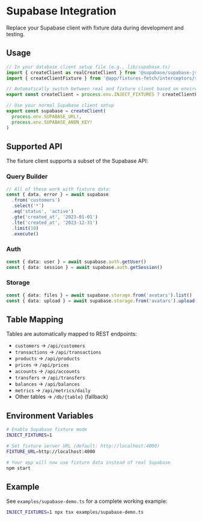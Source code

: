 # Supabase Integration

Replace your Supabase client with fixture data during development and testing.

## Usage

```typescript
// In your database client setup file (e.g., lib/supabase.ts)
import { createClient as realCreateClient } from '@supabase/supabase-js'
import { createClientFixture } from '@app/fixtures-fetch/interceptors/supabase'

// Automatically switch between real and fixture client based on environment
export const createClient = process.env.INJECT_FIXTURES ? createClientFixture : realCreateClient

// Use your normal Supabase client setup
export const supabase = createClient(
  process.env.SUPABASE_URL!,
  process.env.SUPABASE_ANON_KEY!
)
```

## Supported API

The fixture client supports a subset of the Supabase API:

### Query Builder
```typescript
// All of these work with fixture data:
const { data, error } = await supabase
  .from('customers')
  .select('*')
  .eq('status', 'active')
  .gte('created_at', '2023-01-01')
  .lte('created_at', '2023-12-31')
  .limit(10)
  .execute()
```

### Auth
```typescript
const { data: user } = await supabase.auth.getUser()
const { data: session } = await supabase.auth.getSession()
```

### Storage
```typescript
const { data: files } = await supabase.storage.from('avatars').list()
const { data: upload } = await supabase.storage.from('avatars').upload('path', file)
```

## Table Mapping

Tables are automatically mapped to REST endpoints:

- `customers` → `/api/customers`
- `transactions` → `/api/transactions`
- `products` → `/api/products`
- `prices` → `/api/prices`
- `accounts` → `/api/accounts`
- `transfers` → `/api/transfers`
- `balances` → `/api/balances`
- `metrics` → `/api/metrics/daily`
- Other tables → `/db/{table}` (fallback)

## Environment Variables

```bash
# Enable Supabase fixture mode
INJECT_FIXTURES=1

# Set fixture server URL (default: http://localhost:4000)
FIXTURE_URL=http://localhost:4000

# Your app will now use fixture data instead of real Supabase
npm start
```

## Example

See `examples/supabase-demo.ts` for a complete working example:

```bash
INJECT_FIXTURES=1 npx tsx examples/supabase-demo.ts
```
